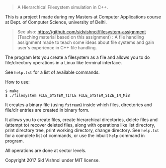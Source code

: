 > A Hierarchical Filesystem simulation in C++.

This is a project I made during my Masters at Computer Applications course at Dept. of Computer Science, university of Delhi.

> See also: https://github.com/sidvishnoi/filesystem-assignment (Teaching material based on this assignment) : A file handling assignment made to teach some ideas about file systems and gain user's experience in C++ file handling.

The program lets you create a filesystem as a file and allows you to do file/directory operations in a Linux like terminal interface.

See `help.txt` for a list of available commands.

How to use:

```
$ make
$ ./filesystem FILE_SYSTEM_TITLE FILE_SYSTEM_SIZE_IN_MiB
```

It creates a binary file (using `fstream`) inside which files, directories and file/dir entries are created in binary form.

It allows you to create files, create hierarchical directories, delete files and (attempt to) recover deleted files, along with operations like list directory, print directory tree, print working directory, change directory. See `help.txt` for a complete list of commands, or use the inbuilt `help` command in program.

All operations are done at sector levels.

Copyright 2017 Sid Vishnoi under MIT license.
